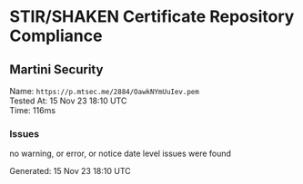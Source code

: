 # STIR/SHAKEN Certificate Repository Compliance

## Martini Security

Name: `https://p.mtsec.me/2884/OawkNYmUuIev.pem`\
Tested At: 15 Nov 23 18:10 UTC\
Time: 116ms

### Issues

no warning, or error, or notice date level issues were found

Generated: 15 Nov 23 18:10 UTC